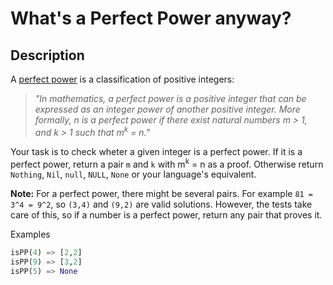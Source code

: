# What's a Perfect Power anyway?

## Description

A [perfect power](https://en.wikipedia.org/wiki/Perfect_power) is a classification of positive integers:

>_"In mathematics, a perfect power is a positive integer that can be expressed as an integer power of another positive integer. More formally, n is a perfect power if there exist natural numbers m > 1, and k > 1 such that m<sup>k</sup> = n."_

Your task is to check wheter a given integer is a perfect power. If it is a perfect power, return a pair `m` and `k` with m<sup>k</sup> = n as a proof. Otherwise return `Nothing`, `Nil`, `null`, `NULL`, `None` or your language's equivalent.

**Note:** For a perfect power, there might be several pairs. For example `81 = 3^4 = 9^2`, so `(3,4)` and `(9,2)` are valid solutions. However, the tests take care of this, so if a number is a perfect power, return any pair that proves it.

Examples
```python
isPP(4) => [2,2]
isPP(9) => [3,2]
isPP(5) => None
```

